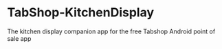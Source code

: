 # TabShop-KitchenDisplay

The kitchen display companion app for the free Tabshop Android point of sale app 
